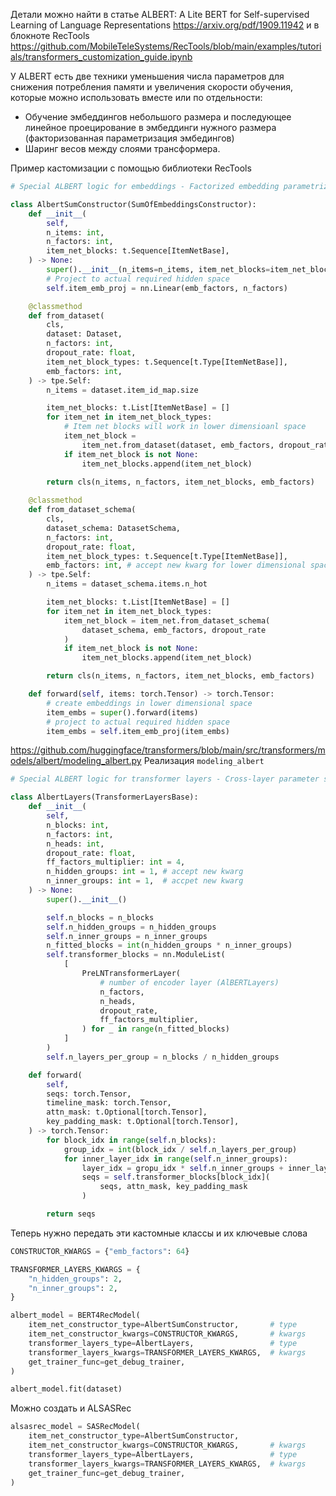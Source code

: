 Детали можно найти в статье ALBERT: A Lite BERT for Self-supervised Learning of Language Representations https://arxiv.org/pdf/1909.11942 и в блокноте RecTools https://github.com/MobileTeleSystems/RecTools/blob/main/examples/tutorials/transformers_customization_guide.ipynb

У ALBERT есть две техники уменьшения числа параметров для снижения потребления памяти и увеличения скорости обучения, которые можно использовать вместе или по отдельности:
- Обучение эмбеддингов небольшого размера и последующее линейное проецирование в эмбеддинги нужного размера (факторизованная параметризация эмбедингов)
- Шаринг весов между слоями трансформера.

Пример кастомизации с помощью библиотеки RecTools

```python
# Special ALBERT logic for embeddings - Factorized embedding parametrization

class AlbertSumConstructor(SumOfEmbeddingsConstructor):
    def __init__(
	    self,
	    n_items: int,
	    n_factors: int,
	    item_net_blocks: t.Sequence[ItemNetBase],
    ) -> None:
        super().__init__(n_items=n_items, item_net_blocks=item_net_blocks)
		# Project to actual required hidden space
		self.item_emb_proj = nn.Linear(emb_factors, n_factors)

    @classmethod
    def from_dataset(
	    cls,
	    dataset: Dataset,
	    n_factors: int,
		dropout_rate: float,
        item_net_block_types: t.Sequence[t.Type[ItemNetBase]],
		emb_factors: int, 
    ) -> tpe.Self:
        n_items = dataset.item_id_map.size

        item_net_blocks: t.List[ItemNetBase] = []
		for item_net in item_net_block_types:
		    # Item net blocks will work in lower dimensioanl space
            item_net_block =
                item_net.from_dataset(dataset, emb_factors, dropout_rate)
			if item_net_block is not None:
	            item_net_blocks.append(item_net_block)
				
		return cls(n_items, n_factors, item_net_blocks, emb_factors)

    @classmethod
    def from_dataset_schema(
	    cls,
	    dataset_schema: DatasetSchema,
	    n_factors: int,
	    dropout_rate: float,
	    item_net_block_types: t.Sequence[t.Type[ItemNetBase]],
	    emb_factors: int, # accept new kwarg for lower dimensional space size
    ) -> tpe.Self:
        n_items = dataset_schema.items.n_hot

        item_net_blocks: t.List[ItemNetBase] = []
        for item_net in item_net_block_types:
            item_net_block = item_net.from_dataset_schema(
                dataset_schema, emb_factors, dropout_rate
            )
			if item_net_block is not None:
			    item_net_blocks.append(item_net_block) 

        return cls(n_items, n_factors, item_net_blocks, emb_factors)

    def forward(self, items: torch.Tensor) -> torch.Tensor:
		# create embeddings in lower dimensional space
        item_embs = super().forward(items)  
		# project to actual required hidden space
		item_embs = self.item_emb_proj(item_embs)
```

https://github.com/huggingface/transformers/blob/main/src/transformers/models/albert/modeling_albert.py Реализация `modeling_albert`
```python
# Special ALBERT logic for transformer layers - Cross-layer parameter sharing

class AlbertLayers(TransformerLayersBase):
    def __init__(
	    self,
	    n_blocks: int,
	    n_factors: int,
	    n_heads: int,
	    dropout_rate: float,
	    ff_factors_multiplier: int = 4,
	    n_hidden_groups: int = 1, # accept new kwarg
	    n_inner_groups: int = 1,  # accpet new kwarg
    ) -> None:
        super().__init__()

        self.n_blocks = n_blocks
        self.n_hidden_groups = n_hidden_groups
        self.n_inner_groups = n_inner_groups
        n_fitted_blocks = int(n_hidden_groups * n_inner_groups)
		self.transformer_blocks = nn.ModuleList(
		    [
			    PreLNTransformerLayer(
				    # number of encoder layer (AlBERTLayers)
					n_factors,
					n_heads,
					dropout_rate,
					ff_factors_multiplier,
			    ) for _ in range(n_fitted_blocks)
		    ]
        )
		self.n_layers_per_group = n_blocks / n_hidden_groups

    def forward(
	    self,
	    seqs: torch.Tensor,
	    timeline_mask: torch.Tensor,
	    attn_mask: t.Optional[torch.Tensor],
		key_padding_mask: t.Optional[torch.Tensor],
    ) -> torch.Tensor:
        for block_idx in range(self.n_blocks):
            group_idx = int(block_idx / self.n_layers_per_group)
			for inner_layer_idx in range(self.n_inner_groups):
			    layer_idx = gropu_idx * self.n_inner_groups + inner_layer_idx
				seqs = self.transformer_blocks[block_idx](
				    seqs, attn_mask, key_padding_mask
				)

        return seqs
```

Теперь нужно передать эти кастомные классы и их ключевые слова
```python
CONSTRUCTOR_KWARGS = {"emb_factors": 64}

TRANSFORMER_LAYERS_KWARGS = {
    "n_hidden_groups": 2,
    "n_inner_groups": 2,
}

albert_model = BERT4RecModel(
    item_net_constructor_type=AlbertSumConstructor,       # type
    item_net_constructor_kwargs=CONSTRUCTOR_KWARGS,       # kwargs
	transformer_layers_type=AlbertLayers,                 # type
	transformer_layers_kwargs=TRANSFORMER_LAYERS_KWARGS,  # kwargs
	get_trainer_func=get_debug_trainer,
)

albert_model.fit(dataset)
```

Можно создать и ALSASRec
```python
alsasrec_model = SASRecModel(
    item_net_constructor_type=AlbertSumConstructor,
    item_net_constructor_kwargs=CONSTRUCTOR_KWARGS,       # kwargs
	transformer_layers_type=AlbertLayers,                 # type
	transformer_layers_kwargs=TRANSFORMER_LAYERS_KWARGS,  # kwargs
	get_trainer_func=get_debug_trainer,
)
```